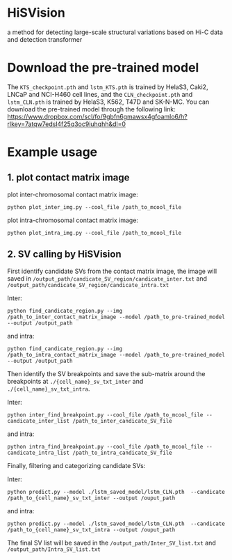 # HiSVision
a method for detecting large-scale structural variations based on Hi-C data and detection transformer

# Download the pre-trained model
The `KTS_checkpoint.pth` and `lstm_KTS.pth` is trained by HelaS3, Caki2, LNCaP and NCI-H460 cell lines, and the `CLN_checkpoint.pth` and `lstm_CLN.pth` is trained by HelaS3, K562, T47D and SK-N-MC. You can download the pre-trained model through the following link:
https://www.dropbox.com/scl/fo/9gbfn6gmawsx4gfoamlo6/h?rlkey=7atqw7edsl4f25q3oc9iuhqhh&dl=0

# Example usage
## 1. plot contact matrix image
plot inter-chromosomal contact matrix image:
```
python plot_inter_img.py --cool_file /path_to_mcool_file
```
plot intra-chromosomal contact matrix image:
```
python plot_intra_img.py --cool_file /path_to_mcool_file
```
## 2. SV calling by HiSVision
First identify candidate SVs from the contact matrix image, the image will saved in `/output_path/candicate_SV_region/candicate_inter.txt` and `/output_path/candicate_SV_region/candicate_intra.txt`

Inter:
```
python find_candicate_region.py --img /path_to_inter_contact_matrix_image --model /path_to_pre-trained_model --output /output_path
```

and intra:
```
python find_candicate_region.py --img /path_to_intra_contact_matrix_image --model /path_to_pre-trained_model --output /output_path
```

Then identify the SV breakpoints and save the sub-matrix around the breakpoints at `./{cell_name}_sv_txt_inter` and `./{cell_name}_sv_txt_intra`. 
 
Inter:
```
python inter_find_breakpoint.py --cool_file /path_to_mcool_file --candicate_inter_list /path_to_inter_candicate_SV_file
```

and intra:
```
python intra_find_breakpoint.py --cool_file /path_to_mcool_file --candicate_intra_list /path_to_intra_candicate_SV_file
```
Finally, filtering and categorizing candidate SVs:

Inter:
```
python predict.py --model ./lstm_saved_model/lstm_CLN.pth  --candicate /path_to_{cell_name}_sv_txt_inter --output /ouput_path
```

and intra:
```
python predict.py --model ./lstm_saved_model/lstm_CLN.pth  --candicate /path_to_{cell_name}_sv_txt_intra --output /ouput_path
```

The final SV list will be saved in the `/output_path/Inter_SV_list.txt` and `/output_path/Intra_SV_list.txt`



